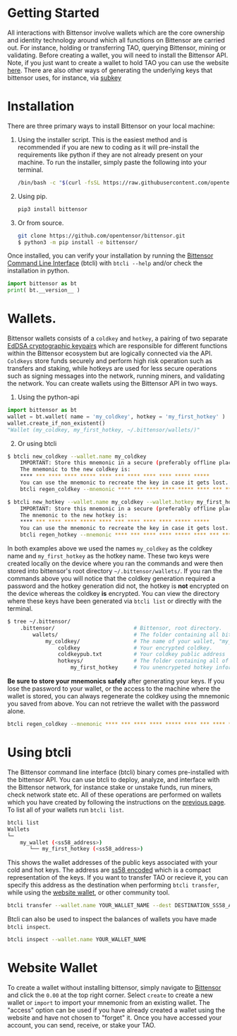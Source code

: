 # Getting Started

All interactions with Bittensor involve wallets which are the core ownership and identity technology around which all functions on Bittensor are carried out. For instance, holding or transferring TAO, querying Bittensor, mining or validating. Before creating a wallet, you will need to install the Bittensor API. Note, if you just want to create a wallet to hold TAO you can use the website [here](#website-wallet). There are also other ways of generating the underlying keys that bittensor uses, for instance, via [subkey](https://docs.substrate.io/reference/command-line-tools/subkey/)

# Installation
There are three primary ways to install Bittensor on your local machine: 
1. Using the installer script. This is the easiest method and is recommended if you are new to coding as it will pre-install the requirements like python if they are not already present on your machine. To run the installer, simply paste the following into your terminal.

    ```bash
    /bin/bash -c "$(curl -fsSL https://raw.githubusercontent.com/opentensor/bittensor/master/scripts/install.sh)"
    ```

2. Using pip.
    ```bash
    pip3 install bittensor
    ```

3. Or from source.
    ```bash
    git clone https://github.com/opentensor/bittensor.git
    $ python3 -m pip install -e bittensor/
    ```

Once installed, you can verify your installation by running the [Bittensor Command Line Interface](using_btcli.md) (btcli) with ```btcli --help``` and/or check the installation in python.
```python
import bittensor as bt
print( bt.__version__ )
```

# Wallets.
Bittensor wallets consists of a ```coldkey``` and ```hotkey```, a pairing of two separate [EdDSA cryptographic keypairs](https://en.wikipedia.org/wiki/EdDSA#Ed25519) which are responsible for different functions within the Bittensor ecosystem but are logically connected via the API. ```Coldkeys``` store funds securely and perform high risk operation such as transfers and staking, while hotkeys are used for less secure operations such as signing messages into the network, running miners, and validating the network. You can create wallets using the Bittensor API in two ways.

1. Using the python-api
```python
import bittensor as bt
wallet = bt.wallet( name = 'my_coldkey', hotkey = 'my_first_hotkey' )
wallet.create_if_non_existent() 
"Wallet (my_coldkey, my_first_hotkey, ~/.bittensor/wallets/)"
```

2. Or using btcli
```bash
$ btcli new_coldkey --wallet.name my_coldkey
    IMPORTANT: Store this mnemonic in a secure (preferably offline place), as anyone who has possesion of this mnemonic can use it to regenerate the key and access your tokens. 
    The mnemonic to the new coldkey is:
    **** *** **** **** ***** **** *** **** **** **** ***** *****
    You can use the mnemonic to recreate the key in case it gets lost. The command to use to regenerate the key using this mnemonic is:
    btcli regen_coldkey --mnemonic **** *** **** **** ***** **** *** **** **** **** ***** *****

$ btcli new_hotkey --wallet.name my_coldkey --wallet.hotkey my_first_hotkey
    IMPORTANT: Store this mnemonic in a secure (preferably offline place), as anyone who has possesion of this mnemonic can use it to regenerate the key and access your tokens. 
    The mnemonic to the new hotkey is:
    **** *** **** **** ***** **** *** **** **** **** ***** *****
    You can use the mnemonic to recreate the key in case it gets lost. The command to use to regenerate the key using this mnemonic is:
    btcli regen_hotkey --mnemonic **** *** **** **** ***** **** *** **** **** **** ***** *****
```
In both examples above we used the names ```my_coldkey``` as the coldkey name and ```my_first_hotkey``` as the hotkey name. These two keys were created locally on the device where you ran the commands and were then stored into bittensor's root directory ```~/.bittensor/wallets/```. If you ran the commands above you will notice that the coldkey generation required a password and the hotkey generation did not, the hotkey is **not** encrypted on the device whereas the coldkey **is** encrypted. You can view the directory where these keys have been generated via ```btcli list``` or directly with the terminal.

```bash
$ tree ~/.bittensor/
    .bittensor/                         # Bittensor, root directory.
        wallets/                        # The folder containing all bittensor wallets.
            my_coldkey/                 # The name of your wallet, "my_coldkey"
                coldkey                 # Your encrypted coldkey.
                coldkeypub.txt          # Your coldkey public address
                hotkeys/                # The folder containing all of your hotkeys.
                    my_first_hotkey     # You unencrypeted hotkey information.
```

**Be sure to store your mnemonics safely** after generating your keys. If you lose the password to your wallet, or the access to the machine where the wallet is stored, you can always regenerate the coldkey using the mnemonic you saved from above. You can not retrieve the wallet with the password alone.
```bash
btcli regen_coldkey --mnemonic **** *** **** **** ***** **** *** **** **** **** ***** *****
```

# Using btcli

The Bittensor command line interface (btcli) binary comes pre-installed with the bittensor API. You can use btcli to deploy, analyze, and interface with the Bittensor network, for instance stake or unstake funds, run miners, check network state etc. All of these operations are performed on wallets which you have created by following the instructions on the [previous page](#getting_started.md). To list all of your wallets run ```btcli list```. 
```bash
btcli list
Wallets
└─
    my_wallet (<ss58_address>)
       └── my_first_hotkey (<ss58_address>)
```

This shows the wallet addresses of the public keys associated with your cold and hot keys. The address are [ss58 encoded](https://docs.substrate.io/reference/address-formats/#:~:text=case%20L%20(l)-,Address%20type,address%20bytes%20that%20follow%20it.&text=Simple%20account%2Faddress%2Fnetwork%20identifier,directly%20as%20such%20an%20identifier) which is a compact representation of the keys. If you want to transfer TAO or recieve it, you can specify this address as the destination when performing ```btcli transfer```, while using the [website wallet](www.bittensor.com), or other community tool.
```bash 
btcli transfer --wallet.name YOUR_WALLET_NAME --dest DESTINATION_SS58_ADDRESS --amount AMOUNT_IN_TAO
```

Btcli can also be used to inspect the balances of wallets you have made ```btcli inspect```.
```bash
btcli inspect --wallet.name YOUR_WALLET_NAME
```

# Website Wallet

To create a wallet without installing bittensor, simply navigate to [Bittensor](http://bittensor.com) and click the `0.00` at the top right corner. Select `create` to create a new wallet or `import` to import your mnemonic from an existing wallet. The "access" option can be used if you have already created a wallet using the website and have not chosen to "forget" it. Once you have accessed your account, you can send, receive, or stake your TAO. 
